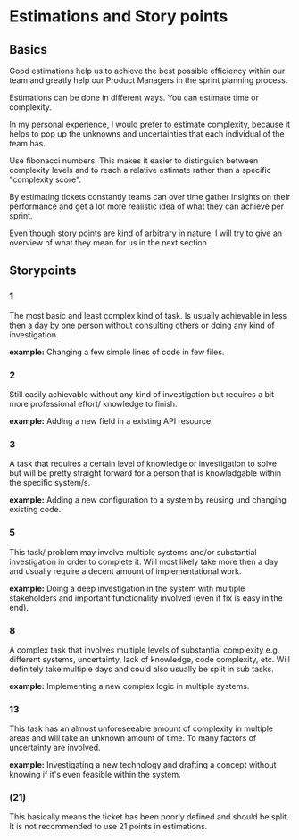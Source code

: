 # Estimations and Story points

## Basics

Good estimations help us to achieve the best possible efficiency within our team and greatly help our Product Managers in the sprint planning process.

Estimations can be done in different ways. You can estimate time or complexity. 

In my personal experience, I would prefer to estimate complexity, because it helps to pop up the unknowns and uncertainties that each individual of the team has.

Use fibonacci numbers. This makes it easier to distinguish between complexity levels and to reach a relative estimate rather than a specific "complexity score".

By estimating tickets constantly teams can over time gather insights on their performance and get a lot more realistic idea of what they can achieve per sprint. 

Even though story points are kind of arbitrary in nature, I will try to give an overview of what they mean for us in the next section.



## Storypoints

### 1

The most basic and least complex kind of task. Is usually achievable in less then a day by one person without consulting others or doing any kind of investigation.

**example:** Changing a few simple lines of code in few files.

### 2

Still easily achievable without any kind of investigation but requires a bit more professional effort/ knowledge to finish.

**example:** Adding a new field in a existing API resource.

### 3

A task that requires a certain level of knowledge or investigation to solve but will be pretty straight forward for a person that is knowladgable within the specific system/s.

**example:** Adding a new configuration to a system by reusing und changing existing code.

### 5

This task/ problem may involve multiple systems and/or substantial investigation in order to complete it. Will most likely take more then a day and usually require a decent amount of implementational work.

**example:** Doing a deep investigation in the system with multiple stakeholders and important functionality involved (even if fix is easy in the end).

### 8

A complex task that involves multiple levels of substantial complexity e.g. different systems, uncertainty, lack of knowledge, code complexity, etc. Will definitely take multiple days and could also usually be split in sub tasks.

**example:** Implementing a new complex logic in multiple systems.

### 13

This task has an almost unforeseeable amount of complexity in multiple areas and will take an unknown amount of time. To many factors of uncertainty are involved.

**example:** Investigating a new technology and drafting a concept without knowing if it's even feasible within the system.

### (21)

This basically means the ticket has been poorly defined and should be split. It is not recommended to use 21 points in estimations.


